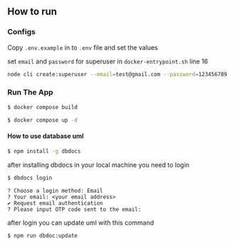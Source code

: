 ## How to run

### Configs

Copy `.env.example` in to `.env` file and set the values

set `email` and `password` for superuser in `docker-entrypoint.sh` line 16

```bash
node cli create:superuser --email=test@gmail.com --password=123456789
```

### Run The App

```bash
$ docker compose build
```

```bash
$ docker compose up -d
```

#### How to use database uml

```bash
$ npm install -g dbdocs
```

after installing dbdocs in your local machine you need to login

```bash
$ dbdocs login
```

```
? Choose a login method: Email
? Your email: <your email address>
✔ Request email authentication
? Please input OTP code sent to the email:
```

after login you can update uml with this command

```bash
$ npm run dbdoc:update
```
